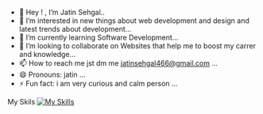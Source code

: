 - 👋 Hey ! , I’m Jatin Sehgal..
- 👀 I’m interested in new things about web development and design and latest trends about development...
- 🌱 I’m currently learning Software Development...
- 💞️ I’m looking to collaborate on Websites that help me to boost my carrer and knowledge...
- 📫 How to reach me jst dm me jatinsehgal466@gmail.com ...
- 😄 Pronouns: jatin ...
- ⚡ Fun fact: i am very curious and calm person ...

My Skils [![My Skills](https://skillicons.dev/icons?i=html,css,bootstrap,tailwind,js,dotnet,mongodb,mysql,react,redux,nextjs,nodejs,php,wordpress,webflow)]([https://sehgal.netlify.app/])

<!---
Jatin-dev12/Jatin-dev12 is a ✨ special ✨ repository because its `README.md` (this file) appears on your GitHub profile.
You can click the Preview link to take a look at your changes.
With This Commands you will change git user name and email
git config --global user.name "newemail"
git config --global user.email "newemail@example.com"
--->
